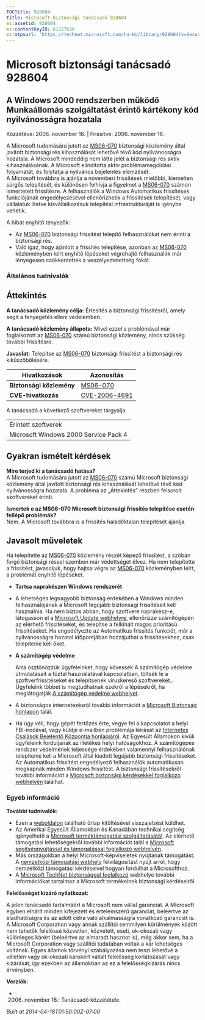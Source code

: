 ```yaml
---
TOCTitle: 928604
Title: Microsoft biztonsági tanácsadó 928604
ms:assetid: 928604
ms:contentKeyID: 61227636
ms:mtpsurl: 'https://technet.microsoft.com/hu-HU/library/928604(v=Security.10)'
---
```




Microsoft biztonsági tanácsadó 928604
=====================================

A Windows 2000 rendszerben működő Munkaállomás szolgáltatást érintő kártékony kód nyilvánosságra hozatala
---------------------------------------------------------------------------------------------------------

Közzétéve: 2006. november 16. | Frissítve: 2006. november 16.

A Microsoft tudomására jutott az [MS06-070](http://go.microsoft.com/fwlink/?linkid=73860%20\t%20_blank) biztonsági közlemény által javított biztonsági rés kihasználását lehetővé tévő kód nyilvánosságra hozatala. A Microsoft mindeddig nem látta jelét a biztonsági rés aktív kihasználásának. A Microsoft elindította aktív problémamegoldási folyamatát, és folytatja a nyilvános bejelentés elemzését.  
A Microsoft továbbra is ajánlja a novemberi frissítések mielőbbi, kiemelten sürgős telepítését, és különösen felhívja a figyelmet a [MS06-070](http://go.microsoft.com/fwlink/?linkid=73860) számon ismertetett frissítésre. A felhasználók a Windows Automatikus frissítések funkciójának engedélyezésével ellenőrizhetik a frissítések telepítését, vagy vállalatuk illetve kisvállalkozásuk telepítési infrastruktúráját is igénybe vehetik.

A hibát enyhítő tényezők:

-   Az [MS06-070](http://go.microsoft.com/fwlink/?linkid=73860) biztonsági frissítést telepítő felhasználókat nem érinti a biztonsági rés.
-   Való igaz, hogy ajánlott a frissítés telepítése, azonban az [MS06-070](http://go.microsoft.com/fwlink/?linkid=73860) közleményben leírt enyhítő lépéseket végrehajtó felhasználók már lényegesen csökkentették a veszélyeztetettség fokát.

### Általános tudnivalók

Áttekintés
----------


**A tanácsadó közlemény célja:** Értesítés a biztonsági frissítésről, amely segít a fenyegetés elleni védelemben.

**A tanácsadó közlemény állapota:** Mivel ezzel a problémával már foglalkozott az [MS06-070](http://go.microsoft.com/fwlink/?linkid=73860) számú biztonsági közlemény, nincs szükség további frissítésre.

**Javaslat:** Telepítse az [MS06-070](http://go.microsoft.com/fwlink/?linkid=73860) biztonsági frissítést a biztonsági rés kiküszöbölésére.

| Hivatkozások             | Azonosítás                                                                       |
|--------------------------|----------------------------------------------------------------------------------|
| **Biztonsági közlemény** | [MS06-070](http://go.microsoft.com/fwlink/?linkid=73860%20\t%20_blank)           |
| **CVE-hivatkozás**       | [CVE-2006-4691](http://www.cve.mitre.org/cgi-bin/cvename.cgi?name=cve-2006-4691) |

A tanácsadó a következő szoftvereket tárgyalja.

|                                       |
|---------------------------------------|
| Érintett szoftverek                   |
| Microsoft Windows 2000 Service Pack 4 |

Gyakran ismételt kérdések
-------------------------


**Mire terjed ki a tanácsadó hatása?**  
A Microsoft tudomására jutott az [MS06-070](http://go.microsoft.com/fwlink/?linkid=73860) számú Microsoft biztonsági közlemény által javított biztonsági rés kihasználását lehetővé tévő kód nyilvánosságra hozatala. A probléma az „Áttekintés” részben felsorolt szoftvereket érinti.

**Ismertek e az MS06-070 Microsoft biztonsági frissítés telepítése esetén fellépő problémák?**  
Nem. A Microsoft továbbra is a frissítés haladéktalan telepítését ajánlja.

Javasolt műveletek
------------------


Ha telepítette az [MS06-070](http://technet.microsoft.com/security/bulletin/ms06-070) közlemény részét képező frissítést, a szóban forgó biztonsági réssel szemben már védettséget élvez. Ha nem telepítette a frissítést, javasoljuk, hogy hajtsa végre az [MS06-070](http://technet.microsoft.com/security/bulletin/ms06-070) közleményben leírt, a problémát enyhítő lépéseket.

-   **Tartsa naprakészen Windows rendszerét**
-   A lehetséges legnagyobb biztonság érdekében a Windows minden felhasználójának a Microsoft legújabb biztonsági frissítéseit kell használnia. Ha nem biztos abban, hogy szoftvere naprakész-e, látogasson el a [Microsoft Update webhelyre](http://update.microsoft.com/microsoftupdate), ellenőrizze számítógépén az elérhető frissítéseket, és telepítse a felkínált magas prioritású frissítéseket. Ha engedélyezte az Automatikus frissítés funkciót, már a nyilvánosságra hozatal időpontjában hozzájuthat a frissítésekhez, csak telepítenie kell őket.
-   **A számítógép védelme**

    Arra ösztönözzük ügyfeleinket, hogy kövessék A számítógép védelme útmutatásait a tűzfal használatával kapcsolatban, töltsék le a szoftverfrissítéseket és telepítsenek víruskereső szoftvereket.. Ügyfeleink többet is megtudhatnak ezekről a lépésekről, ha meglátogatják [A számítógép védelme webhelyet](http://www.microsoft.com/protect).

-   A biztonságos internetezésről további információt a [Microsoft Biztonság honlapon](http://www.microsoft.com/security) talál.
-   Ha úgy véli, hogy gépét fertőzés érte, vegye fel a kapcsolatot a helyi FBI-irodával, vagy küldje e-mailben problémája leírását az [Internetes Csalások Bejelentő Központja honlapjáról](http://www.ifccfbi.gov/index.asp). Az Egyesült Államokon kívüli ügyfeleink forduljanak az illetékes helyi hatóságokhoz.
    A számítógépes rendszer védelmének teljessége érdekében valamennyi felhasználónak telepítenie kell a Microsoft által kiadott legújabb biztonsági frissítéseket. Az Automatikus frissítést engedélyező felhasználók automatikusan megkapnak minden Windows frissítést. A biztonsági frissítésekről további információt a [Microsoft biztonsági kérdésekkel foglalkozó webhelyén](http://www.microsoft.com/security) találhat.

### Egyéb információ

**További tudnivalók:**

-   Ezen a [weboldalon](https://support.microsoft.com/common/survey.aspx?scid=sw;en;1257&amp;showpage=1&amp;ws=technet&amp;sd=tech) található űrlap kitöltésével visszajelzést küldhet.
-   Az Amerikai Egyesült Államokban és Kanadában technikai segítség igényelhető a [Microsoft terméktámogatási szolgáltatásától](http://go.microsoft.com/fwlink/?linkid=21131). Az elérhető támogatási lehetőségekről további információt talál a [Microsoft segítségnyújtással és támogatással foglalkozó webhelyén](http://support.microsoft.com/).
-   Más országokban a helyi Microsoft-képviseletek nyújtanak támogatást. A [nemzetközi támogatási webhely](http://go.microsoft.com/fwlink/?linkid=21155) felvilágosítást nyújt arról, hogy nemzetközi támogatási kérdéseivel hogyan fordulhat a Microsofthoz.
-   A [Microsoft TechNet biztonsággal foglalkozó](http://go.microsoft.com/fwlink/?linkid=21132) webhelye további információkat tartalmaz a Microsoft termékeinek biztonsági kérdéseiről.

**Felelősséget kizáró nyilatkozat:**

A jelen tanácsadó tartalmáért a Microsoft nem vállal garanciát. A Microsoft egyben elhárít minden kifejezett és értelemszerű garanciát, beleértve az eladhatóságra és az adott célra való alkalmasságra vonatkozó garanciát is. A Microsoft Corporation vagy annak szállítói semmilyen körülmények között nem tehetők felelőssé közvetlen, közvetett, eseti, ok-okozati vagy különleges kárért (beleértve az elmaradt hasznot is), még akkor sem, ha a Microsoft Corporation vagy szállítói tudatában voltak a kár lehetséges voltának. Egyes államok törvényi szabályozása nem teszi lehetővé a véletlen vagy ok-okozati károkért vállalt felelősség korlátozását vagy kizárását, így ezekben az államokban az ez a felelősségkizárás nincs érvényben.

**Verziók:**

-   2006. november 16.: Tanácsadó közzététele.

*Built at 2014-04-18T01:50:00Z-07:00*
